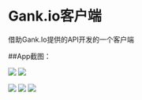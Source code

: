 
# Gank.io客户端
借助Gank.Io提供的API开发的一个客户端

##App截图：

![](screenshorts/s1.png) ![](screenshorts/s2.png)

![](screenshorts/s3.png)
![](screenshorts/s4.png)
![](screenshorts/s5.png)

